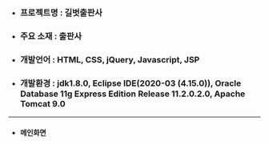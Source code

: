 + ### 프로젝트명 : 길벗출판사 
+ ### 주요 소재 : 출판사 
+ ### 개발언어 : HTML, CSS, jQuery, Javascript, JSP
+ ### 개발환경 : jdk1.8.0, Eclipse IDE(2020-03 (4.15.0)), Oracle Database 11g Express Edition Release 11.2.0.2.0, Apache Tomcat 9.0
* * *
+ #### 메인화면
